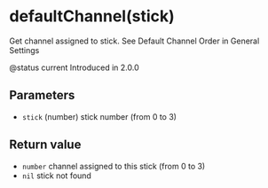 # defaultChannel\(stick\)

Get channel assigned to stick. See Default Channel Order in General Settings

@status current Introduced in 2.0.0

## Parameters

* `stick` \(number\) stick number \(from 0 to 3\)

## Return value

* `number` channel assigned to this stick \(from 0 to 3\)
* `nil` stick not found

